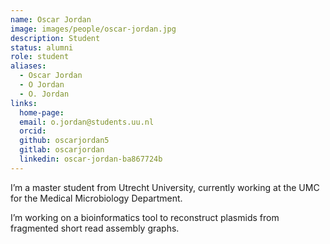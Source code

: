 ```yaml
---
name: Oscar Jordan
image: images/people/oscar-jordan.jpg
description: Student
status: alumni
role: student
aliases:
  - Oscar Jordan
  - O Jordan
  - O. Jordan
links:
  home-page:
  email: o.jordan@students.uu.nl
  orcid:
  github: oscarjordan5
  gitlab: oscarjordan
  linkedin: oscar-jordan-ba867724b
---
```


I’m a master student from Utrecht University, currently working at the UMC for the Medical Microbiology Department.

I’m working on a bioinformatics tool to reconstruct plasmids from fragmented short read assembly graphs.
